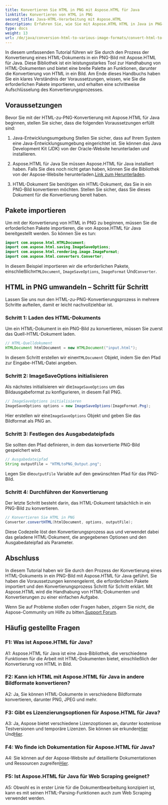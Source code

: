 ```yaml
---
title: Konvertieren Sie HTML in PNG mit Aspose.HTML für Java
linktitle: Konvertieren von HTML in PNG
second_title: Java-HTML-Verarbeitung mit Aspose.HTML
description: Erfahren Sie, wie Sie mit Aspose.HTML HTML in Java in PNG-Bilder konvertieren. Eine umfassende Anleitung mit Schritt-für-Schritt-Anleitungen.
type: docs
weight: 13
url: /de/java/conversion-html-to-various-image-formats/convert-html-to-png/
---
```

In diesem umfassenden Tutorial führen wir Sie durch den Prozess der Konvertierung eines HTML-Dokuments in ein PNG-Bild mit Aspose.HTML für Java. Diese Bibliothek ist ein leistungsstarkes Tool zur Handhabung von HTML-Dokumenten und bietet eine breite Palette an Funktionen, darunter die Konvertierung von HTML in ein Bild. Am Ende dieses Handbuchs haben Sie ein klares Verständnis der Voraussetzungen, wissen, wie Sie die erforderlichen Pakete importieren, und erhalten eine schrittweise Aufschlüsselung des Konvertierungsprozesses.

## Voraussetzungen

Bevor Sie mit der HTML-zu-PNG-Konvertierung mit Aspose.HTML für Java beginnen, stellen Sie sicher, dass die folgenden Voraussetzungen erfüllt sind:

1. Java-Entwicklungsumgebung
Stellen Sie sicher, dass auf Ihrem System eine Java-Entwicklungsumgebung eingerichtet ist. Sie können das Java Development Kit (JDK) von der Oracle-Website herunterladen und installieren.

2. Aspose.HTML für Java
 Sie müssen Aspose.HTML für Java installiert haben. Falls Sie dies noch nicht getan haben, können Sie die Bibliothek von der Aspose-Website herunterladen.[Link zum Herunterladen](https://releases.aspose.com/html/java/).

3. HTML-Dokument
Sie benötigen ein HTML-Dokument, das Sie in ein PNG-Bild konvertieren möchten. Stellen Sie sicher, dass Sie dieses Dokument für die Konvertierung bereit haben.

## Pakete importieren

Um mit der Konvertierung von HTML in PNG zu beginnen, müssen Sie die erforderlichen Pakete importieren, die von Aspose.HTML für Java bereitgestellt werden. So können Sie es tun:

```java
import com.aspose.html.HTMLDocument;
import com.aspose.html.saving.ImageSaveOptions;
import com.aspose.html.rendering.image.ImageFormat;
import com.aspose.html.converters.Converter;
```

 In diesem Beispiel importieren wir die erforderlichen Pakete, einschließlich`HTMLDocument`, `ImageSaveOptions`, `ImageFormat` Und`Converter`.

## HTML in PNG umwandeln – Schritt für Schritt

Lassen Sie uns nun den HTML-zu-PNG-Konvertierungsprozess in mehrere Schritte aufteilen, damit er leicht nachvollziehbar ist.

### Schritt 1: Laden des HTML-Dokuments

Um ein HTML-Dokument in ein PNG-Bild zu konvertieren, müssen Sie zuerst das Quell-HTML-Dokument laden.

```java
// HTML-Quelldokument
HTMLDocument htmlDocument = new HTMLDocument("input.html");
```

 In diesem Schritt erstellen wir eine`HTMLDocument` Objekt, indem Sie den Pfad zur Eingabe-HTML-Datei angeben.

### Schritt 2: ImageSaveOptions initialisieren

 Als nächstes initialisieren wir die`ImageSaveOptions` um das Bildausgabeformat zu konfigurieren, in diesem Fall PNG.

```java
// ImageSaveOptions initialisieren
ImageSaveOptions options = new ImageSaveOptions(ImageFormat.Png);
```

 Hier erstellen wir eine`ImageSaveOptions` Objekt und geben Sie das Bildformat als PNG an.

### Schritt 3: Festlegen des Ausgabedateipfads

Sie sollten den Pfad definieren, in dem das konvertierte PNG-Bild gespeichert wird.

```java
// Ausgabedateipfad
String outputFile = "HTMLtoPNG_Output.png";
```

 Legen Sie die`outputFile` Variable auf den gewünschten Pfad für das PNG-Bild.

### Schritt 4: Durchführen der Konvertierung

Der letzte Schritt besteht darin, das HTML-Dokument tatsächlich in ein PNG-Bild zu konvertieren.

```java
// Konvertieren Sie HTML in PNG
Converter.convertHTML(htmlDocument, options, outputFile);
```

Diese Codezeile löst den Konvertierungsprozess aus und verwendet dabei das geladene HTML-Dokument, die angegebenen Optionen und den Ausgabedateipfad als Parameter.

## Abschluss

In diesem Tutorial haben wir Sie durch den Prozess der Konvertierung eines HTML-Dokuments in ein PNG-Bild mit Aspose.HTML für Java geführt. Sie haben die Voraussetzungen kennengelernt, die erforderlichen Pakete importiert und den Konvertierungsprozess Schritt für Schritt erklärt. Mit Aspose.HTML wird die Handhabung von HTML-Dokumenten und Konvertierungen zu einer einfachen Aufgabe.

 Wenn Sie auf Probleme stoßen oder Fragen haben, zögern Sie nicht, die Aspose-Community um Hilfe zu bitten.[Support Forum](https://forum.aspose.com/).

## Häufig gestellte Fragen

### F1: Was ist Aspose.HTML für Java?

A1: Aspose.HTML für Java ist eine Java-Bibliothek, die verschiedene Funktionen für die Arbeit mit HTML-Dokumenten bietet, einschließlich der Konvertierung von HTML in Bild.

### F2: Kann ich HTML mit Aspose.HTML für Java in andere Bildformate konvertieren?

A2: Ja, Sie können HTML-Dokumente in verschiedene Bildformate konvertieren, darunter PNG, JPEG und mehr.

### F3: Gibt es Lizenzierungsoptionen für Aspose.HTML für Java?

 A3: Ja, Aspose bietet verschiedene Lizenzoptionen an, darunter kostenlose Testversionen und temporäre Lizenzen. Sie können sie erkunden[Hier](https://purchase.aspose.com/buy) Und[Hier](https://purchase.aspose.com/temporary-license/).

### F4: Wo finde ich Dokumentation für Aspose.HTML für Java?

 A4: Sie können auf der Aspose-Website auf detaillierte Dokumentationen und Ressourcen zugreifen[Hier](https://reference.aspose.com/html/java/).

### F5: Ist Aspose.HTML für Java für Web Scraping geeignet?

A5: Obwohl es in erster Linie für die Dokumentbearbeitung konzipiert ist, kann es mit seinen HTML-Parsing-Funktionen auch zum Web Scraping verwendet werden.